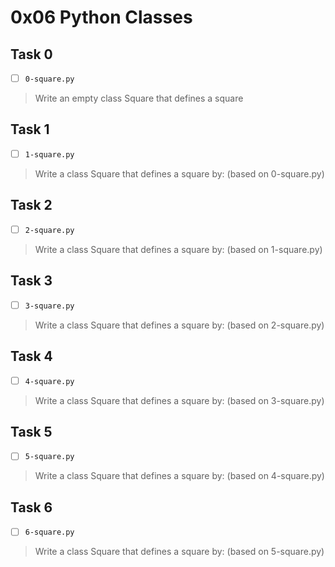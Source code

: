 # 0x06 Python Classes

## Task 0
- [ ] `0-square.py`
> Write an empty class Square that defines a square

## Task 1
- [ ] `1-square.py`
> Write a class Square that defines a square by: (based on 0-square.py)

## Task 2
- [ ] `2-square.py`
> Write a class Square that defines a square by: (based on 1-square.py)

## Task 3
- [ ] `3-square.py`
> Write a class Square that defines a square by: (based on 2-square.py)

## Task 4
- [ ] `4-square.py`
> Write a class Square that defines a square by: (based on 3-square.py)

## Task 5
- [ ] `5-square.py`
> Write a class Square that defines a square by: (based on 4-square.py)

## Task 6
- [ ] `6-square.py`
> Write a class Square that defines a square by: (based on 5-square.py)
